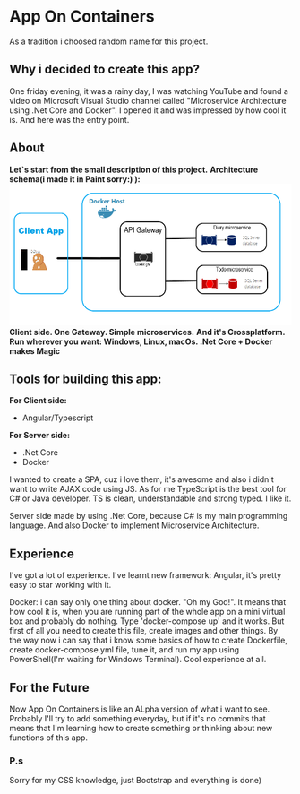 # App On Containers
As a tradition i choosed random name for this project.

## Why i decided to create this app?
One friday evening, it was a rainy day, I was watching YouTube and found a video on Microsoft Visual Studio channel called "Microservice Architecture using .Net Core and Docker". I opened it and was impressed by how cool it is. And here was the entry point.

## About
**Let`s start from the small description of this project.**
**Architecture schema(i made it in Paint sorry:) ):** <img src="img/appschema.png">
**Client side. One Gateway. Simple microservices.**
**And it's Crossplatform. Run wherever you want: Windows, Linux, macOs. .Net Core + Docker makes Magic**

## Tools for building this app:
**For Client side:**
 * Angular/Typescript

 **For Server side:**
  * .Net Core
  * Docker

I wanted to create a SPA, cuz i love them, it's awesome and also i didn't want to write AJAX code using JS. As for me TypeScript is the best tool for C# or Java developer. TS is clean, understandable and strong typed. I like it.

Server side made by using .Net Core, because C# is my main programming language. And also Docker to implement Microservice Architecture.

## Experience
I've got a lot of experience. I've learnt new framework: Angular, it's pretty easy to star working with it.

Docker: i can say only one thing about docker. "Oh my God!". It means that how cool it is, when you are running part of the whole app on a mini virtual box and probably do nothing. Type 'docker-compose up' and it works. But first of all you need to create this file, create images and other things. By the way now i can say that i know some basics of how to create Dockerfile, create docker-compose.yml file, tune it, and run my app using PowerShell(I'm waiting for Windows Terminal). Cool experience at all.

## For the Future
Now App On Containers is like an ALpha version of what i want to see.
Probably I'll try to add something everyday, but if it's no commits that means that I'm learning how to create something or thinking about new functions of this app.

### P.s
Sorry for my CSS knowledge, just Bootstrap and everything is done)